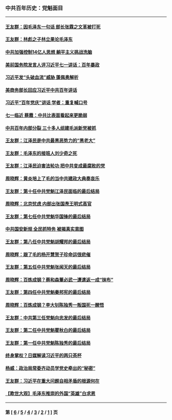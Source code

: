### 中共百年历史：党魁面目
---
#### [王友群：因毛泽东一句话 部长张霖之文革被打死](../../pages/nf1176107/n13161711.md?08160430) 
#### [王友群：林彪之子林立果论毛泽东](../../pages/nf1176107/n13128622.md?08160430) 
#### [中共加强控制14亿人思想 躺平主义挑战洗脑](../../pages/nf1176107/n13094299.md?08160430) 
#### [美前国务院发言人评习近平七一讲话：百年暴政](../../pages/nf1176107/n13066986.md?08160430) 
#### [习近平发“头破血流”威胁 蓬佩奥解析](../../pages/nf1176107/n13063604.md?08160430) 
#### [美商务部长回应习近平中共百年讲话](../../pages/nf1176107/n13062903.md?08160430) 
#### [习近平“百年党庆”讲话 学者：重复喊口号](../../pages/nf1176107/n13061411.md?08160430) 
#### [七一临近 蔡霞：中共比表面看起来更脆弱](../../pages/nf1176107/n13056418.md?08160430) 
#### [中共百年内部分裂 三十多人组建毛派新党被抓](../../pages/nf1176107/n13044023.md?08160430) 
#### [王友群：江泽民是中共最黑恶势力的“黑老大”](../../pages/nf1176107/n13022180.md?08160430) 
#### [王友群：毛泽东的接班人刘少奇之死](../../pages/nf1176107/n12991772.md?08160430) 
#### [王友群：江泽民迫害法轮功 把中共变成最腐败的党](../../pages/nf1176107/n12947347.md?08160430) 
#### [周晓辉：黄炎培上了毛的当中共建政大典奏哀乐](../../pages/nf1176107/n12942780.md?08160430) 
#### [王友群：第十任中共党魁江泽民面临的最后结局](../../pages/nf1176107/n12933748.md?08160430) 
#### [周晓辉：北京忧虑 内部出张国焘王明式高官](../../pages/nf1176107/n12931709.md?08160430) 
#### [王友群：第七任中共党魁华国锋的最后结局](../../pages/nf1176107/n12918457.md?08160430) 
#### [中共国安新规 全民抓特务 被揭真实意图](../../pages/nf1176107/n12911615.md?08160430) 
#### [王友群：第八任中共党魁胡耀邦的最后结局](../../pages/nf1176107/n12902918.md?08160430) 
#### [周晓辉：跟了毛的杨开慧贺子珍命运很悲催](../../pages/nf1176107/n12877804.md?08160430) 
#### [王友群：第五任中共党魁张闻天的最后结局](../../pages/nf1176107/n12865420.md?08160430) 
#### [周晓辉：百炼成钢？蔡和森董必武一遭遣返一成“抹布”](../../pages/nf1176107/n12854806.md?08160430) 
#### [王友群：第四任中共党魁秦邦宪的最后结局](../../pages/nf1176107/n12855290.md?08160430) 
#### [周晓辉：百炼成钢？李大钊陈独秀一叛国死一醒悟](../../pages/nf1176107/n12847981.md?08160430) 
#### [王友群：中共第三任党魁向忠发的最后结局](../../pages/nf1176107/n12840390.md?08160430) 
#### [王友群：第二任中共党魁瞿秋白的最后结局](../../pages/nf1176107/n12824710.md?08160430) 
#### [王友群：第一任中共党魁陈独秀的最后结局](../../pages/nf1176107/n12809869.md?08160430) 
#### [终身掌权？日媒解读习近平的两只茶杯](../../pages/nf1176107/n12805064.md?08160430) 
#### [杨威：政治局常委齐动员学党史牵出的“秘密”](../../pages/nf1176107/n12764642.md?08160430) 
#### [王友群：习近平在重大问题自相矛盾的根源何在](../../pages/nf1176107/n12499563.md?08160430) 
#### [【欺世大观】毛泽东推崇的外国“英雄”白求恩](../../pages/nf1176107/n12362005.md?08160430) 

---
#### 第 [ [6](./6.md?08160430) / [5](./5.md?08160430) / [4](./4.md?08160430) / [3](./3.md?08160430) / [2](./2.md?08160430) / [1](./1.md?08160430) ] 页
